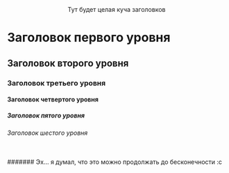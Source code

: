 <center>Тут будет целая куча заголовков</center>

# Заголовок первого уровня
## Заголовок второго уровня
### Заголовок третьего уровня
#### Заголовок четвертого уровня
##### Заголовок пятого уровня
###### Заголовок шестого уровня
<br>
####### Эх... я думал, что это можно продолжать до бесконечности :c